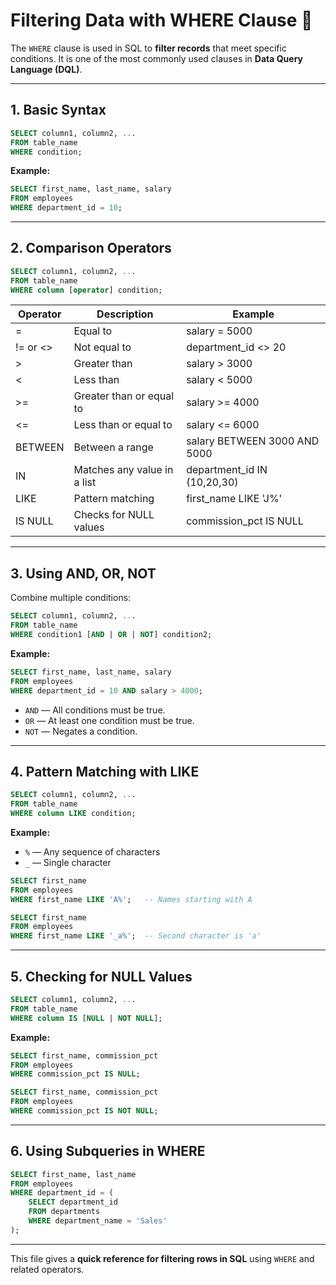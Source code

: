 # Filtering Data with WHERE Clause 🧹

The `WHERE` clause is used in SQL to **filter records** that meet specific conditions. It is one of the most commonly used clauses in **Data Query Language (DQL)**.

---

## 1. Basic Syntax

```sql
SELECT column1, column2, ...
FROM table_name
WHERE condition;
```

**Example:**

```sql
SELECT first_name, last_name, salary
FROM employees
WHERE department_id = 10;
```

---

## 2. Comparison Operators

```sql
SELECT column1, column2, ...
FROM table_name
WHERE column [operator] condition;
```

| Operator | Description                 | Example                      |
| -------- | --------------------------- | ---------------------------- |
| =        | Equal to                    | salary = 5000                |
| != or <> | Not equal to                | department\_id <> 20         |
| >        | Greater than                | salary > 3000                |
| <        | Less than                   | salary < 5000                |
| >=       | Greater than or equal to    | salary >= 4000               |
| <=       | Less than or equal to       | salary <= 6000               |
| BETWEEN  | Between a range             | salary BETWEEN 3000 AND 5000 |
| IN       | Matches any value in a list | department\_id IN (10,20,30) |
| LIKE     | Pattern matching            | first\_name LIKE 'J%'        |
| IS NULL  | Checks for NULL values      | commission\_pct IS NULL      |

---

## 3. Using AND, OR, NOT

Combine multiple conditions:

```sql
SELECT column1, column2, ...
FROM table_name
WHERE condition1 [AND | OR | NOT] condition2;
```

**Example:**

```sql
SELECT first_name, last_name, salary
FROM employees
WHERE department_id = 10 AND salary > 4000;
```

* `AND` — All conditions must be true.
* `OR` — At least one condition must be true.
* `NOT` — Negates a condition.

---

## 4. Pattern Matching with LIKE

```sql
SELECT column1, column2, ...
FROM table_name
WHERE column LIKE condition;
```

**Example:**

* `%` — Any sequence of characters
* `_` — Single character

```sql
SELECT first_name
FROM employees
WHERE first_name LIKE 'A%';   -- Names starting with A

SELECT first_name
FROM employees
WHERE first_name LIKE '_a%';  -- Second character is 'a'
```

---

## 5. Checking for NULL Values

```sql
SELECT column1, column2, ...
FROM table_name
WHERE column IS [NULL | NOT NULL];
```

**Example:**

```sql
SELECT first_name, commission_pct
FROM employees
WHERE commission_pct IS NULL;

SELECT first_name, commission_pct
FROM employees
WHERE commission_pct IS NOT NULL;
```

---

## 6. Using Subqueries in WHERE

```sql
SELECT first_name, last_name
FROM employees
WHERE department_id = (
    SELECT department_id
    FROM departments
    WHERE department_name = 'Sales'
);
```

---

This file gives a **quick reference for filtering rows in SQL** using `WHERE` and related operators.